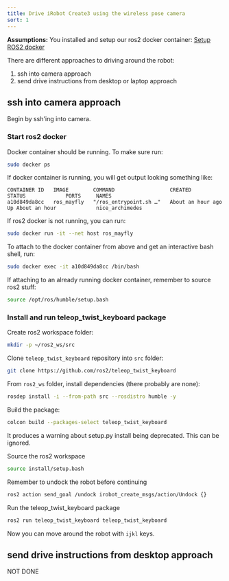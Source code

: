```yaml
---
title: Drive iRobot Create3 using the wireless pose camera
sort: 1
---
```


**Assumptions:** You installed and setup our ros2 docker container: [Setup ROS2 docker](/manual/ros2)

There are different approaches to driving around the robot:

1. ssh into camera approach
2. send drive instructions from desktop or laptop approach

## ssh into camera approach
Begin by ssh'ing into camera.

### Start ros2 docker
Docker container should be running. To make sure run:
```bash
sudo docker ps
```

If docker container is running, you will get output looking something like:
```
CONTAINER ID   IMAGE        COMMAND                  CREATED             STATUS             PORTS     NAMES
a10d849da8cc   ros_mayfly   "/ros_entrypoint.sh …"   About an hour ago   Up About an hour             nice_archimedes
```

If ros2 docker is not running, you can run:
```bash
sudo docker run -it --net host ros_mayfly
```

To attach to the docker container from above and get an interactive bash shell, run:
```bash
sudo docker exec -it a10d849da8cc /bin/bash
```

If attaching to an already running docker container, remember to source ros2 stuff:
```bash
source /opt/ros/humble/setup.bash
```

### Install and run teleop_twist_keyboard package
Create ros2 workspace folder:
```bash
mkdir -p ~/ros2_ws/src
```

Clone `teleop_twist_keyboard` repository into `src` folder:
```bash
git clone https://github.com/ros2/teleop_twist_keyboard
```

From `ros2_ws` folder, install dependencies (there probably are none):
```bash
rosdep install -i --from-path src --rosdistro humble -y
```

Build the package:
```bash
colcon build --packages-select teleop_twist_keyboard
```

It produces a warning about setup.py install being deprecated. This can be ignored.

Source the ros2 workspace
```bash
source install/setup.bash
```

Remember to undock the robot before continuing
```bash
ros2 action send_goal /undock irobot_create_msgs/action/Undock {}
```

Run the teleop_twist_keyboard package
```bash
ros2 run teleop_twist_keyboard teleop_twist_keyboard
```

Now you can move around the robot with `ijkl` keys.

## send drive instructions from desktop approach
NOT DONE


